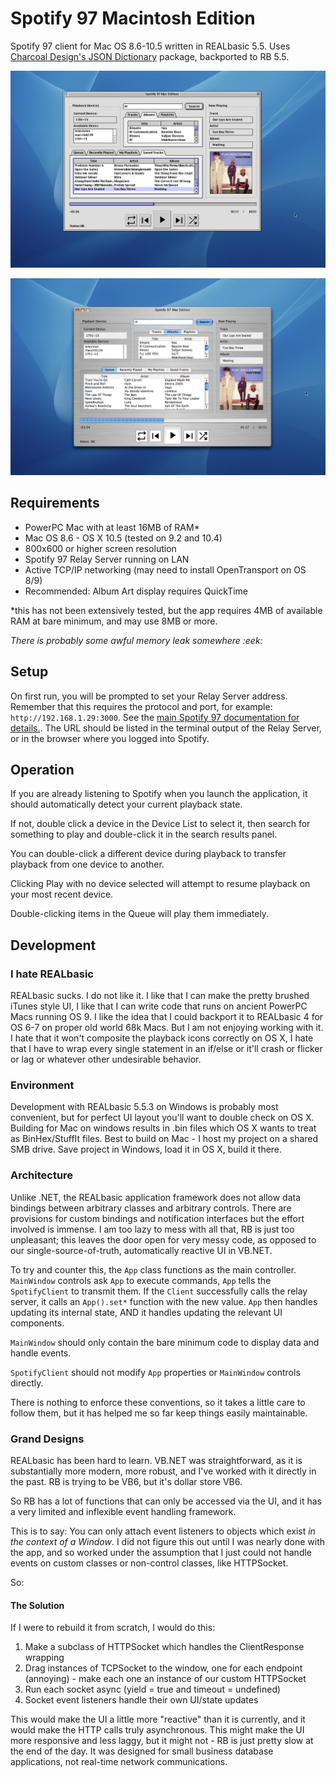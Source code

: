 # Spotify 97 Macintosh Edition

Spotify 97 client for Mac OS 8.6-10.5 written in REALbasic 5.5. Uses [Charcoal Design's JSON Dictionary](http://www.charcoaldesign.co.uk/source/realbasic) package, backported to RB 5.5.

![Spotify 97 Mac Edition Classic](./screenshot_os9.png)

![Spotify 97 Mac Edition OS X](./screenshot_osx.png)

## Requirements

- PowerPC Mac with at least 16MB of RAM*
- Mac OS 8.6 - OS X 10.5 (tested on 9.2 and 10.4)
- 800x600 or higher screen resolution
- Spotify 97 Relay Server running on LAN
- Active TCP/IP networking (may need to install OpenTransport on OS 8/9)
- Recommended: Album Art display requires QuickTime

*this has not been extensively tested, but the app requires 4MB of available RAM at bare minimum, and may use 8MB or more.

*There is probably some awful memory leak somewhere :eek:*

## Setup

On first run, you will be prompted to set your Relay Server address. Remember that this requires the protocol and port, for example: `http://192.168.1.29:3000`. See the [main Spotify 97 documentation for details.](../../). The URL should be listed in the terminal output of the Relay Server, or in the browser where you logged into Spotify.

## Operation

If you are already listening to Spotify when you launch the application, it should automatically detect your current playback state.

If not, double click a device in the Device List to select it, then search for something to play and double-click it in the search results panel.

You can double-click a different device during playback to transfer playback from one device to another.

Clicking Play with no device selected will attempt to resume playback on your most recent device.

Double-clicking items in the Queue will play them immediately.

## Development

### I hate REALbasic

REALbasic sucks. I do not like it. I like that I can make the pretty brushed iTunes style UI, I like that I can write code that runs on ancient PowerPC Macs running OS 9. I like the idea that I could backport it to REALbasic 4 for OS 6-7 on proper old world 68k Macs. But I am not enjoying working with it. I hate that it won't composite the playback icons correctly on OS X, I hate that I have to wrap every single statement in an if/else or it'll crash or flicker or lag or whatever other undesirable behavior.

### Environment

Development with REALbasic 5.5.3 on Windows is probably most convenient, but for perfect UI layout you'll want to double check on OS X. Building for Mac on windows results in .bin files which OS X wants to treat as BinHex/StuffIt files. Best to build on Mac - I host my project on a shared SMB drive. Save project in Windows, load it in OS X, build it there.

### Architecture

Unlike .NET, the REALbasic application framework does not allow data bindings between arbitrary classes and arbitrary controls. There are provisions for custom bindings and notification interfaces but the effort involved is immense. I am too lazy to mess with all that, RB is just too unpleasant; this leaves the door open for very messy code, as opposed to our single-source-of-truth, automatically reactive UI in VB.NET.

To try and counter this, the `App` class functions as the main controller. `MainWindow` controls ask `App` to execute commands, `App` tells the `SpotifyClient` to transmit them. If the `Client` successfully calls the relay server, it calls an `App().set*` function with the new value. `App` then handles updating its internal state, AND it handles updating the relevant UI components.

`MainWindow` should only contain the bare minimum code to display data and handle events.

`SpotifyClient` should not modify `App` properties or `MainWindow` controls directly.

There is nothing to enforce these conventions, so it takes a little care to follow them, but it has helped me so far keep things easily maintainable.

### Grand Designs

REALbasic has been hard to learn. VB.NET was straightforward, as it is substantially more modern, more robust, and I've worked with it directly in the past. RB is trying to be VB6, but it's dollar store VB6.

So RB has a lot of functions that can only be accessed via the UI, and it has a very limited and inflexible event handling framework.

This is to say: You can only attach event listeners to objects which exist *in the context of a Window*. I did not figure this out until I was nearly done with the app, and so worked under the assumption that I just could not handle events on custom classes or non-control classes, like HTTPSocket.

So:

#### The Solution

If I were to rebuild it from scratch, I would do this:

1. Make a subclass of HTTPSocket which handles the ClientResponse wrapping
2. Drag instances of TCPSocket to the window, one for each endpoint (annoying) - make each one an instance of our custom HTTPSocket
3. Run each socket async (yield = true and timeout = undefined)
4. Socket event listeners handle their own UI/state updates

This would make the UI a little more "reactive" than it is currently, and it would make the HTTP calls truly asynchronous. This might make the UI more responsive and less laggy, but it might not - RB is just pretty slow at the end of the day. It was designed for small business database applications, not real-time network communications.
